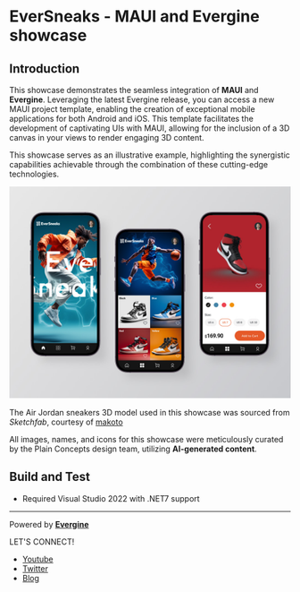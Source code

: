 # EverSneaks - MAUI and Evergine showcase

## Introduction

This showcase demonstrates the seamless integration of __MAUI__ and __Evergine__. Leveraging the latest Evergine release, you can access a new MAUI project template, enabling the creation of exceptional mobile applications for both Android and iOS. This template facilitates the development of captivating UIs with MAUI, allowing for the inclusion of a 3D canvas in your views to render engaging 3D content.

This showcase serves as an illustrative example, highlighting the synergistic capabilities achievable through the combination of these cutting-edge technologies.

![Showcase screenshot](Screenshots/image.jpg)

The Air Jordan sneakers 3D model used in this showcase was sourced from _Sketchfab_, courtesy of [makoto](https://sketchfab.com/3d-models/air-jordan-1-a4b434181fbb48008ad460722fd53725)

All images, names, and icons for this showcase were meticulously curated by the Plain Concepts design team, utilizing __AI-generated content__.


## Build and Test

* Required Visual Studio 2022 with .NET7 support

---
Powered by **[Evergine](http://www.evergine.com)**

LET'S CONNECT!

- [Youtube](https://www.youtube.com/subscription_center?add_user=EvergineChannel)
- [Twitter](https://twitter.com/EvergineTeam)
- [Blog](http://geeks.ms/evergineteam/)
